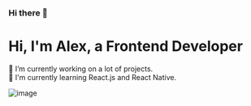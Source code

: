 ### Hi there 👋



<h1> Hi, I'm Alex, a Frontend Developer </h1>

🔭 I’m currently working on a lot of projects. <br>
🔭 I'm currently learning React.js and React Native.



![image](https://user-images.githubusercontent.com/33178803/176389126-5576aa81-003b-4d47-84a5-ed7358631dcf.png)

